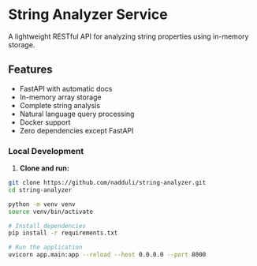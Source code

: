 # String Analyzer Service

A lightweight RESTful API for analyzing string properties using in-memory storage.

## Features

-  FastAPI with automatic docs
-  In-memory array storage 
-  Complete string analysis
-  Natural language query processing
-  Docker support
-  Zero dependencies except FastAPI

### Local Development

1. **Clone and run:**
```bash
git clone https://github.com/nadduli/string-analyzer.git
cd string-analyzer

python -m venv venv
source venv/bin/activate

# Install dependencies
pip install -r requirements.txt

# Run the application
uvicorn app.main:app --reload --host 0.0.0.0 --port 8000